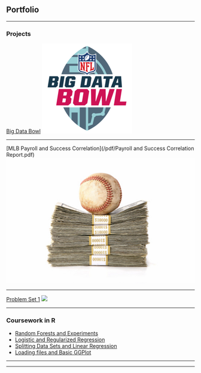 ## Portfolio

---

### Projects

[Big Data Bowl](/sample_page)
<img src="images/bigdatabowl.png?raw=true"/>

---
[MLB Payroll and Success Correlation](/pdf/Payroll and Success Correlation Report.pdf)
<img src="images/MLB money.jpeg?raw=true"/>

---
[Problem Set 1](/_layouts/Problemset1.html)
<img src="images/dummy_thumbnail.jpg?raw=true"/>

---

### Coursework in R

- [Random Forests and Experiments](coursework/ProblemSet4.html)
- [Logistic and Regularized Regression](coursework/ProblemSet3.html)
- [Splitting Data Sets and Linear Regression](coursework/ProblemSet2.html)
- [Loading files and Basic GGPlot](/coursework/ProblemSet1.html)



---




---

